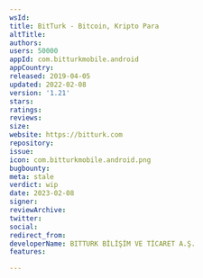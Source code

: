 ```yaml
---
wsId: 
title: BitTurk - Bitcoin, Kripto Para
altTitle: 
authors: 
users: 50000
appId: com.bitturkmobile.android
appCountry: 
released: 2019-04-05
updated: 2022-02-08
version: '1.21'
stars: 
ratings: 
reviews: 
size: 
website: https://bitturk.com
repository: 
issue: 
icon: com.bitturkmobile.android.png
bugbounty: 
meta: stale
verdict: wip
date: 2023-02-08
signer: 
reviewArchive: 
twitter: 
social: 
redirect_from: 
developerName: BITTURK BİLİŞİM VE TİCARET A.Ş.
features: 

---
```



